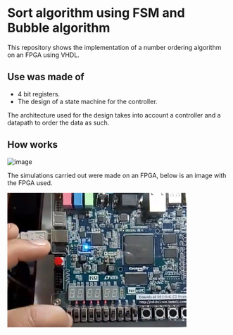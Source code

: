 # Sort algorithm using FSM and Bubble algorithm

This repository shows the implementation of a number ordering algorithm on an FPGA using VHDL.

## Use was made of

- 4 bit registers.
- The design of a state machine for the controller.

The architecture used for the design takes into account a controller and a datapath to order the data as such.

## How works

![image](https://user-images.githubusercontent.com/63620889/189761283-3f0a5cf7-73de-4d07-9618-2e6863629c83.png)


The simulations carried out were made on an FPGA, below is an image with the FPGA used.

![Simulación](/image/simulation.png "Simulado en una FPGA")
